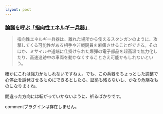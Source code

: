 ```yaml
---
layout: post
---
```

<h3><a href="http://hotwired.goo.ne.jp/news/news/technology/story/20040805302.html">論議を呼ぶ「指向性エネルギー兵器」</a></h3>
<blockquote><p>指向性エネルギー兵器は、離れた場所から使えるスタンガンのように、攻撃してくる可能性がある相手や非戦闘員を麻痺させることができる。そのほか、ミサイルや道端に仕掛けられた爆弾の電子部品を超高温で無力化したり、高速追跡中の車両を動かなくすることさえ可能かもしれないという。</p>
</blockquote>
<p>確かにこれは強力かもしれないですねぇ。でも、この兵器をちょっとした調整で心停止を誘発させるものにできるとしたら、証拠も残らないし、かなり危険なものになりますね。</p>
<p>間違った方向には転がっていかないように、祈るばかりです。</p>
<p><span class="error">commentプラグインは存在しません。</span> </p>
